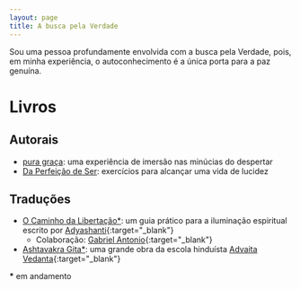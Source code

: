 ```yaml
---
layout: page
title: A busca pela Verdade
---
```


Sou uma pessoa profundamente envolvida com a busca pela Verdade, pois, em minha
experiência, o autoconhecimento é a única porta para a paz genuína.

# Livros

## Autorais

- [pura graça](https://github.com/arthurpaulino/livros/raw/master/pura%20graca/pura%20gra%C3%A7a.pdf): uma experiência de imersão nas minúcias do despertar
- [Da Perfeição de Ser](https://github.com/arthurpaulino/livros/raw/master/da%20perfeicao%20de%20ser/Da%20Perfei%C3%A7%C3%A3o%20de%20Ser.pdf): exercícios para alcançar uma vida de lucidez

## Traduções

- [O Caminho da Libertação\*](https://github.com/arthurpaulino/livros/raw/master/o%20caminho%20da%20libertacao/O%20Caminho%20da%20Liberta%C3%A7%C3%A3o.pdf): um guia prático para a iluminação espiritual escrito por [Adyashanti](http://adyashanti.org/){:target="\_blank"}
  - Colaboração: [Gabriel Antonio](https://www.facebook.com/gabriel.antonio.35912672){:target="\_blank"}
- [Ashtavakra Gita\*](https://github.com/arthurpaulino/livros/raw/master/ashtavakra%20gita/Ashtavakra%20Gita.pdf): uma grande obra da escola hinduísta [Advaita Vedanta](https://en.wikipedia.org/wiki/Advaita_Vedanta){:target="\_blank"}

**\*** em andamento

